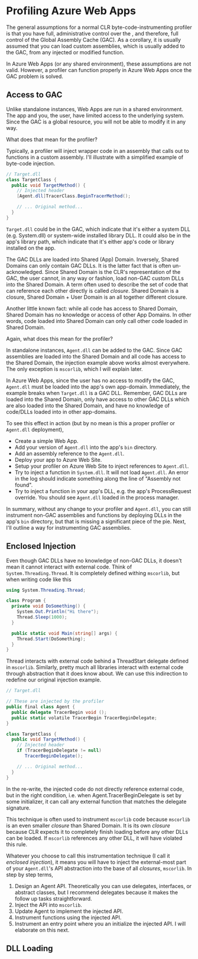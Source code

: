 # Profiling Azure Web Apps

The general assumptions for a normal CLR byte-code-instrumenting profiler is
that you have full, administrative control over the , and therefore, full
control of the Global Assembly Cache (GAC).  As a corollary, it is usually
assumed that you can load custom assemblies, which is usually added to the GAC,
from any injected or modified function.

In Azure Web Apps (or any shared environment), these assumptions are not valid.
However, a profiler can function properly in Azure Web Apps once the GAC problem
is solved.

## Access to GAC

Unlike standalone instances, Web Apps are run in a shared environment.  The app
and you, the user, have limited access to the underlying system.  Since the GAC
is a global resource, you will not be able to modify it in any way.

What does that mean for the profiler?

Typically, a profiler will inject wrapper code in an assembly that calls out to
functions in a custom assembly.  I'll illustrate with a simplified example of
byte-code injection.

```csharp
// Target.dll
class TargetClass {
  public void TargetMethod() {
    // Injected header
    [Agent.dll]TracerClass.BeginTracerMethod();

    // ... Original method...
  }
}
```

`Target.dll` could be in the GAC, which indicate that it's either a system DLL
(e.g. System.dll) or system-wide installed library DLL.  It could also be in the app's
library path, which indicate that it's either app's code or library installed on the
app.

The GAC DLLs are loaded into Shared (App) Domain.  Inversely, Shared Domains can only
contain GAC DLLs.  It is the latter fact that is often un-acknowledged.  Since Shared
Domain is the CLR's representation of the GAC, the user cannot, in any way or fashion,
load non-GAC custom DLLs into the Shared Domain.  A term often used to describe the
set of code that can reference each other directly is called _closure_.  Shared Domain
is a closure, Shared Domain + User Domain is an all together different closure.

Another little known fact: while all code has access to Shared Domain, Shared Domain
has no knowledge or access of other App Domains.  In other words, code loaded into
Shared Domain can only call other code loaded in Shared Domain.

Again, what does this mean for the profiler?

In standalone instances, `Agent.dll` can be added to the GAC.  Since GAC
assemblies are loaded into the Shared Domain and all code has access to the Shared
Domain, the injection example above works almost everywhere.  The only exception is
`mscorlib`, which I will explain later.

In Azure Web Apps, since the user has no access to modify the GAC,
`Agent.dll` must be loaded into the app's own app-domain.  Immediately,
the example breaks when `Target.dll` is a GAC DLL.  Remember, GAC DLLs are
loaded into the Shared Domain, only have access to other GAC DLLs which are also
loaded into the Shared Domain, and have no knowledge of code/DLLs loaded into in
other app-domains.

To see this effect in action (but by no mean is this a proper profiler or
`Agent.dll` deployment),
- Create a simple Web App.
- Add your version of `Agent.dll` into the app's `bin` directory.
- Add an assembly reference to the `Agent.dll`.
- Deploy your app to Azure Web Site.
- Setup your profiler on Azure Web Site to inject references to `Agent.dll`.
- Try to inject a function in `System.dll`.  It will not load `Agent.dll`.
An error in the log should indicate something along the line of "Assembly not found".
- Try to inject a function in your app's DLL, e.g. the app's ProcessRequest override.
You should see `Agent.dll` loaded in the process manager.

In summary, without any change to your profiler and `Agent.dll`, you can
still instrument non-GAC assemblies and functions by deploying DLLs in the app's
`bin` directory, but that is missing a significant piece of the pie.  Next, I'll
outline a way for instrumenting GAC assemblies.

## Enclosed Injection

Even though GAC DLLs have no knowledge of non-GAC DLLs, it doesn't mean it cannot
interact with external code.  Think of `System.Threading.Thread`.  It is completely
defined withing `mscorlib`, but when writing code like this

```csharp
using System.Threading.Thread;

class Program {
  private void DoSomething() {
    System.Out.Println("Hi there");
    Thread.Sleep(1000);
  }

  public static void Main(string[] args) {
    Thread.Start(DoSomething);
  }
}
```

Thread interacts with external code behind a ThreadStart delegate defined in
`mscorlib`.  Similarly, pretty much all libraries interact with external code
through abstraction that it does know about.  We can use this indirection to
redefine our original injection example.

```csharp
// Target.dll

// These are injected by the profiler
public final class Agent {
  public delegate TracerBegin void ();
  public static volatile TracerBegin TracerBeginDelegate;
}

class TargetClass {
  public void TargetMethod() {
    // Injected header
    if (TracerBeginDelegate != null)
       TracerBeginDelegate();

    // ... Original method...
  }
}
```

In the re-write, the injected code do not directly reference external code,
but in the right condition, i.e. when Agent.TracerBeginDelegate is set by some
initializer, it can call any external function that matches the delegate
signature.

This technique is often used to instrument `mscorlib` code because `mscorlib` is
an even smaller _closure_ than Shared Domain.  It is its own _closure_ because
CLR expects it to completely finish loading before any other DLLs can be loaded.
If `mscorlib` references any other DLL, it will have violated this rule.

Whatever you choose to call this instrumentation technique (I call it _enclosed
injection_), it means you will have to inject the external-most part of your
`Agent.dll`'s API abstraction into the base of all _closures_, `mscorlib`.  In
step by step terms,

1. Design an Agent API.  Theoretically you can use delegates, interfaces,
or abstract classes, but I recommend delegates because it makes the follow up
tasks straightforward.
1. Inject the API into `mscorlib`.
1. Update Agent to implement the injected API.
1. Instrument functions using the injected API.
1. Instrument an entry point where you an initialize the injected API.  I will
elaborate on this next.

## DLL Loading

